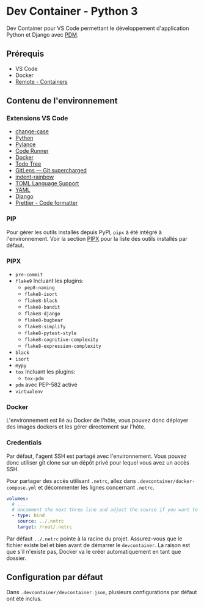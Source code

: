 # Dev Container - Python 3

Dev Container pour VS Code permettant le développement d'application Python et Django avec [PDM](https://pdm.fming.dev/).

## Prérequis

- VS Code
- Docker
- [Remote - Containers](https://marketplace.visualstudio.com/items?itemName=ms-vscode-remote.remote-containers)

## Contenu de l'environnement

### Extensions VS Code

- [change-case](https://marketplace.visualstudio.com/items?itemName=wmaurer.change-case)
- [Python](https://marketplace.visualstudio.com/items?itemName=ms-python.python)
- [Pylance](https://marketplace.visualstudio.com/items?itemName=ms-python.vscode-pylance)
- [Code Runner](https://marketplace.visualstudio.com/items?itemName=formulahendry.code-runner)
- [Docker](https://marketplace.visualstudio.com/items?itemName=ms-azuretools.vscode-docker)
- [Todo Tree](https://marketplace.visualstudio.com/items?itemName=gruntfuggly.todo-tree)
- [GitLens — Git supercharged](https://marketplace.visualstudio.com/items?itemName=eamodio.gitlens)
- [indent-rainbow](https://marketplace.visualstudio.com/items?itemName=oderwat.indent-rainbow)
- [TOML Language Support](https://marketplace.visualstudio.com/items?itemName=be5invis.toml)
- [YAML](https://marketplace.visualstudio.com/items?itemName=redhat.vscode-yaml)
- [Django](https://marketplace.visualstudio.com/items?itemName=batisteo.vscode-django)
- [Prettier - Code formatter](https://marketplace.visualstudio.com/items?itemName=esbenp.prettier-vscode)

### PIP

Pour gérer les outils installés depuis PyPI, `pipx` à été intégré à l'environnement.
Voir la section [PIPX](#pipx) pour la liste des outils installés par défaut.

### PIPX

- `pre-commit`
- `flake9`
  Incluant les plugins:
  - `pep8-naming`
  - `flake8-isort`
  - `flake8-black`
  - `flake8-bandit`
  - `flake8-django`
  - `flake8-bugbear`
  - `flake8-simplify`
  - `flake8-pytest-style`
  - `flake8-cognitive-complexity`
  - `flake8-expression-complexity`
- `black`
- `isort`
- `mypy`
- `tox`
  Incluant les plugins:
  - `tox-pdm`
- `pdm` avec PEP-582 activé
- `virtualenv`

### Docker

L'environnement est lié au Docker de l'hôte, vous pouvez donc déployer des images dockers et les gérer directement sur l'hôte.

### Credentials

Par défaut, l'agent SSH est partagé avec l'environnement. Vous pouvez donc utiliser git clone sur un dépôt privé pour lequel vous avez un accès SSH.

Pour partager des accès utilisant `.netrc`, allez dans `.devcontainer/docker-compose.yml` et décommenter les lignes concernant `.netrc`.

```yml
volumes:
  # ...
  # Uncomment the next three line and adjust the source if you want to share .netrc credentials
  - type: bind
    source: ../.netrc
    target: /root/.netrc
```

Par défaut `../.netrc` pointe à la racine du projet.
Assurez-vous que le fichier existe bel et bien avant de démarrer le `devcontainer`. La raison est que s'il n'existe pas, Docker va le créer automatiquement en tant que dossier.

## Configuration par défaut

Dans `.devcontainer/devcontainer.json`, plusieurs configurations par défaut ont été inclus.
